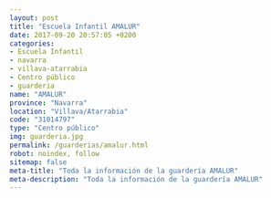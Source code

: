 ```yaml
---
layout: post
title: "Escuela Infantil AMALUR"
date: 2017-09-20 20:57:05 +0200
categories:
- Escuela Infantil
- navarra
- villava-atarrabia
- Centro público
- guarderia
name: "AMALUR"
province: "Navarra"
location: "Villava/Atarrabia"
code: "31014797"
type: "Centro público"
img: guarderia.jpg
permalink: /guarderias/amalur.html
robot: noindex, follow
sitemap: false
meta-title: "Toda la información de la guardería AMALUR"
meta-description: "Toda la información de la guardería AMALUR"
---
```

